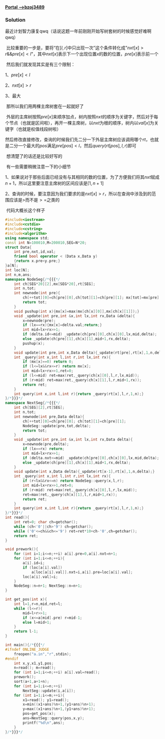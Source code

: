 [**Portal -->bzoj3489**](https://www.lydsy.com/JudgeOnline/problem.php?id=3489)

### Solution

​	最近计划智力康复qwq（话说这题一年前刚刚开始写树套树的时候感觉好难啊qwq）

​	比较重要的一步是，要将“在$[l,r]$中只出现一次”这个条件转化成"$nxt[x]>r$&&$pre[x]<l$"，其中$nxt[x]$表示下一个出现位置$x$的数的位置，$pre[x]$表示前一个

​	然后我们就发现其实是有三个限制：

1、$pre[x]<l$

2、$nxt[x]>r$

3、最大

​	那所以我们用两棵主席树套在一起就好了

​	外层的主席树按照$pre[x]$来顺序加点，树内按照$nxt$的顺序为关键字，然后对于每个节点（也就是区间啦），再开一棵主席树，以$nxt$为根的顺序，树内以$val[x]$为关键字（也就是权值线段树啦）

​	然后修改直接修改，查询的时候我们先二分一下外层主席树应该调用哪个$rt$，也就是二分一个最大的$pos$满足$pre[pos]<l$，然后$query(rt[pos],l,r)$即可

​	想清楚了的话还是比较好写的

​	有一些需要稍微注意一下的小细节

1、如果说对于那些后面已经没有与其相同的数的位置，为了方便我们将其$nxt$赋成$n+1$，所以这里要注意主席树的区间应该是$[1,n+1]$

2、查询的时候，要注意因为我们要求的是$nxt[x]>r$，所以在查询中涉及到的范围应该是$>$而不是$>=$之类的



​	代码大概长这个样子

```C++
#include<iostream>
#include<cstdio>
#include<cstring>
#include<algorithm>
using namespace std;
const int N=100010,M=200010,SEG=N*20;
struct Data{
	int pre,nxt,id,val;
	friend bool operator < (Data x,Data y)
	{return x.pre<y.pre;}
}a[N];
int loc[N];
int n,m,ans;
namespace NodeSeg{/*{{{*/
	int ch[SEG*20][2],mx[SEG*20],rt[SEG];
	int n,tot;
	int newnode(int pre){
		ch[++tot][0]=ch[pre][0],ch[tot][1]=ch[pre][1]; mx[tot]=mx[pre];
		return tot;
	}
	void pushup(int x){mx[x]=max(mx[ch[x][0]],mx[ch[x][1]]);}
	void _update(int pre,int &x,int lx,int rx,Data &delta){
		x=newnode(pre);
		if (lx==rx){mx[x]=delta.val;return;}
		int mid=lx+rx>>1;
		if (delta.id<=mid) _update(ch[pre][0],ch[x][0],lx,mid,delta);
		else _update(ch[pre][1],ch[x][1],mid+1,rx,delta);
		pushup(x);
	}
	void update(int pre,int x,Data delta){_update(rt[pre],rt[x],1,n,delta);}
	int _query(int x,int l,int r,int lx,int rx){
		if (mx[x]==0) return 0;
		if (l<=lx&&rx<=r) return mx[x];
		int mid=lx+rx>>1,ret=0;
		if (l<=mid) ret=max(ret,_query(ch[x][0],l,r,lx,mid));
		if (r>mid) ret=max(ret,_query(ch[x][1],l,r,mid+1,rx));
		return ret;
	}
	int query(int x,int l,int r){return _query(rt[x],l,r,1,n);}
}/*}}}*/
namespace NextSeg{/*{{{*/
	int ch[SEG][2],rt[SEG];
	int n,tot;
	int newnode(int pre,Data delta){
		ch[++tot][0]=ch[pre][0]; ch[tot][1]=ch[pre][1];
		NodeSeg::update(pre,tot,delta);
		return tot;
	}
	void _update(int pre,int &x,int lx,int rx,Data delta){
		x=newnode(pre,delta);
		if (lx==rx) return;
		int mid=lx+rx>>1;
		if (delta.nxt<=mid) _update(ch[pre][0],ch[x][0],lx,mid,delta);
		else _update(ch[pre][1],ch[x][1],mid+1,rx,delta);
	}
	void update(int x,Data delta){_update(rt[x-1],rt[x],1,n,delta);}
	int _query(int x,int l,int r,int lx,int rx){
		if (r<lx&&rx<=n) return NodeSeg::query(x,l,r);
		int mid=lx+rx>>1,ret=0;
		if (r<mid) ret=max(ret,_query(ch[x][0],l,r,lx,mid));
		ret=max(ret,_query(ch[x][1],l,r,mid+1,rx));
		return ret;
	}
	int query(int x,int l,int r){return _query(rt[x],l,r,1,n);}
}/*}}}*/
int read(){
	int ret=0; char ch=getchar();
	while (ch<'0'||ch>'9') ch=getchar();
	while ('0'<=ch&&ch<='9') ret=ret*10+ch-'0',ch=getchar();
	return ret;
}

void prework(){
	for (int i=1;i<=n;++i) a[i].pre=0,a[i].nxt=n+1;
	for (int i=1;i<=n;++i){
		a[i].id=i;
		if (loc[a[i].val]) 
			a[loc[a[i].val]].nxt=i,a[i].pre=loc[a[i].val];
		loc[a[i].val]=i;
	}
	NodeSeg::n=n+1; NextSeg::n=n+1;
}

int get_pos(int x){
	int l=1,r=n,mid,ret=l;
	while (l<=r){
		mid=l+r>>1;
		if (x<=a[mid].pre) r=mid-1;
		else l=mid+1;
	}
	return l-1;
}

int main(){/*{{{*/
#ifndef ONLINE_JUDGE
	freopen("a.in","r",stdin);
#endif
	int x,y,x1,y1,pos;
	n=read(); m=read();
	for (int i=1;i<=n;++i) a[i].val=read();
	prework();
	sort(a+1,a+1+n);
	for (int i=1;i<=n;++i)
		NextSeg::update(i,a[i]);
	for (int i=1;i<=m;++i){
		x1=read(); y1=read();
		x=min((x1+ans)%n+1,(y1+ans)%n+1);
		y=max((x1+ans)%n+1,(y1+ans)%n+1);
		pos=get_pos(x);
		ans=NextSeg::query(pos,x,y);
		printf("%d\n",ans);
	}
}/*}}}*/
```

